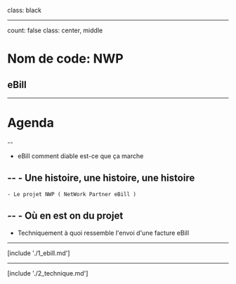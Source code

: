 class: black

---

count: false
class: center, middle

# Nom de code: NWP

## eBill

---

# Agenda

--

- eBill comment diable est-ce que ça marche

--
    - Une histoire, une histoire, une histoire
--
    - Le projet NWP ( NetWork Partner eBill )
--
    - Où en est on du projet
--
- Techniquement à quoi ressemble l'envoi d'une facture eBill

---

[include './1_ebill.md']

---

[include './2_technique.md']